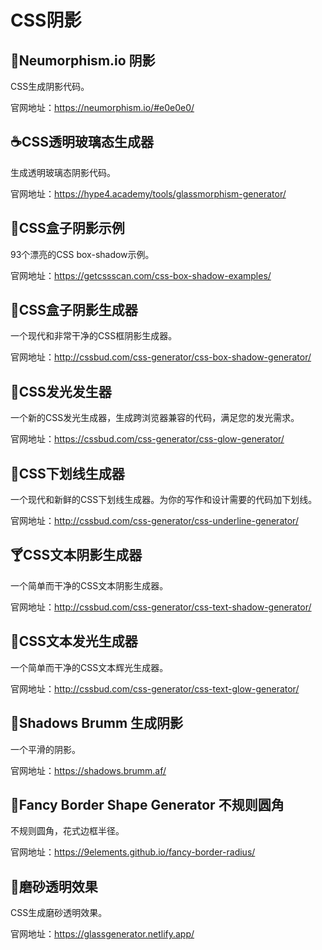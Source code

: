 # CSS阴影

## 🥛Neumorphism.io 阴影

CSS生成阴影代码。

官网地址：https://neumorphism.io/#e0e0e0/

## ☕CSS透明玻璃态生成器

生成透明玻璃态阴影代码。

官网地址：https://hype4.academy/tools/glassmorphism-generator/

## 🍵CSS盒子阴影示例

93个漂亮的CSS box-shadow示例。

官网地址：https://getcssscan.com/css-box-shadow-examples/

## 🍶CSS盒子阴影生成器

一个现代和非常干净的CSS框阴影生成器。

官网地址：http://cssbud.com/css-generator/css-box-shadow-generator/

## 🍾CSS发光发生器

一个新的CSS发光生成器，生成跨浏览器兼容的代码，满足您的发光需求。

官网地址：https://cssbud.com/css-generator/css-glow-generator/

## 🍷CSS下划线生成器

一个现代和新鲜的CSS下划线生成器。为你的写作和设计需要的代码加下划线。

官网地址：http://cssbud.com/css-generator/css-underline-generator/

## 🍸CSS文本阴影生成器

一个简单而干净的CSS文本阴影生成器。

官网地址：http://cssbud.com/css-generator/css-text-shadow-generator/

## 🍹CSS文本发光生成器

一个简单而干净的CSS文本辉光生成器。

官网地址：http://cssbud.com/css-generator/css-text-glow-generator/

## 🍺Shadows Brumm 生成阴影

一个平滑的阴影。

官网地址：https://shadows.brumm.af/

## 🍻Fancy Border Shape Generator 不规则圆角

不规则圆角，花式边框半径。

官网地址：https://9elements.github.io/fancy-border-radius/

## 🥂磨砂透明效果

CSS生成磨砂透明效果。

官网地址：https://glassgenerator.netlify.app/